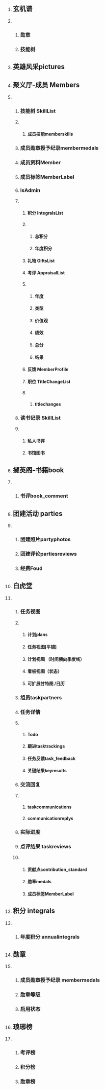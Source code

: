 1. ## 玄机谱

2. 1. ### 勋章

   2. ### 技能树

3. ## 英雄风采pictures

4. ## 聚义厅-成员 Members

5. 1. ### 技能树 SkillList

   2. 1. #### 成员技能memberskills

   3. ### 成员勋章授予纪录membermedals

   4. ### 成员资料Member

   5. ### 成员标签MemberLabel

   6. ### IsAdmin

   7. 1. #### 积分 IntegralsList

      2. 1. #### 总积分

         2. #### 年度积分

      3. #### 礼物 GiftsList

      4. #### 考评 AppraisalList

      5. 1. #### 年度

         2. #### 类型

         3. #### 价值观

         4. #### 绩效

         5. #### 总分

         6. #### 结果

      6. #### 反馈 MemberProfile

      7. #### 职位 TitleChangeList

      8. 1. #### titlechanges

   8. ### 读书记录 SkillList

   9. 1. #### 私人书评

      2. #### 书馆图书

6. ## 撷英阁-书籍book

7. 1. ### 书评book_comment

8. ## 团建活动 parties

9. 1. ### 团建照片partyphotos

   2. ### 团建评论partiesreviews

   3. ### 经费Foud

10. ## 白虎堂

11. 1. ### 任务视图

    2. 1. #### 计划plans

       2. #### 任务视图[平铺]

       3. #### 计划视图 （时间横向季度线）

       4. #### 看板视图（状态）

       5. #### 可扩展甘特图 /日历

    3. ### 组员taskpartners

    4. ### 任务详情

    5. 1. #### Todo

       2. #### 跟进tasktrackings

       3. #### 任务反馈task_feedback

       4. #### 关键结果keyresults

    6. ### 交流回复

    7. 1. #### taskcommunications

       2. #### communicationreplys

    8. ### 实际进度

    9. ### 点评结果 taskreviews

    10. 1. #### 贡献点contribution_standard

        2. #### 勋章medals

        3. #### 成员标签MemberLabel

12. ## 积分 integrals

13. 1. ### 年度积分 annualintegrals

14. ## 勋章

15. 1. ### 成员勋章授予纪录 membermedals

    2. ### 勋章等级

    3. ### 启用状态

16. ## 琅琊榜

17. 1. ### 考评榜

    2. ### 积分榜

    3. ### 勋章榜